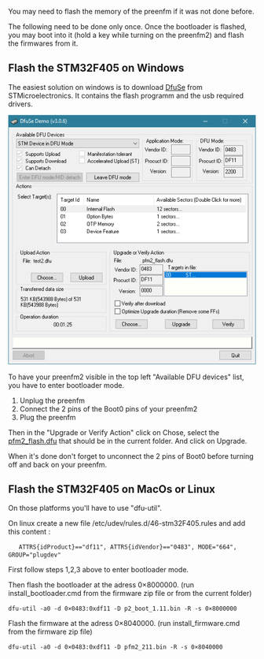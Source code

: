 You may need to flash the memory of the preenfm if it was not done before.

The following need to be done only once. Once the bootloader is flashed, you may boot into it (hold a key while turning on the preenfm2) and flash the firmwares from it.

## Flash the STM32F405 on Windows


The easiest solution on windows is to download [DfuSe](https://www.st.com/en/development-tools/stsw-stm32080.html) from STMicroelectronics. It contains the flash programm and the usb required drivers.

![DfuSe](dfuse.png)

To have your preenfm2 visible in the top left "Available DFU devices" list, you have to enter bootloader mode.
1. Unplug the preenfm
2. Connect the 2 pins of the Boot0 pins of your preenfm2
3. Plug the preenfm

Then in the "Upgrade or Verify Action" click on Chose, select the [pfm2_flash.dfu](pfm2_flash.dfu) that should be in the current folder.
And click on Upgrade.

When it's done don't forget to unconnect the 2 pins of Boot0 before turning off and back on your preenfm.


## Flash the STM32F405 on MacOs or Linux

On those platforms you'll have to use "dfu-util".

On linux create a new file  /etc/udev/rules.d/46-stm32F405.rules and add this content :
```
   ATTRS{idProduct}=="df11", ATTRS{idVendor}=="0483", MODE="664", GROUP="plugdev"
```

First follow steps 1,2,3 above to enter bootloader mode.

Then flash the bootloader at the adress 0×8000000. (run install_bootloader.cmd from the firmware zip file or from the current folder)

```
dfu-util -a0 -d 0×0483:0xdf11 -D p2_boot_1.11.bin -R -s 0×8000000
```

Flash the firmware at the adress 0×8040000.  (run install_firmware.cmd from the firmware zip file)

```
dfu-util -a0 -d 0×0483:0xdf11 -D pfm2_211.bin -R -s 0×8040000
```
